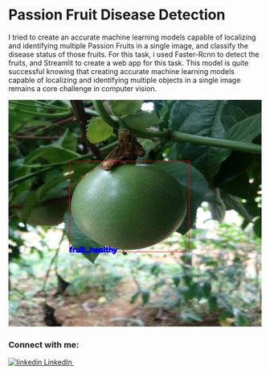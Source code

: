 # Passion Fruit Disease Detection

I tried to create an accurate machine learning models capable of localizing and identifying multiple Passion Fruits in a single image, and classify the disease status of those fruits. For this task, i used Faster-Rcnn to detect the fruits, and Streamlit to create a web app for this task. This model is quite successful knowing that creating accurate machine learning models capable of localizing and identifying multiple objects in a single image remains a core challenge in computer vision. 
<p align="center"><img src="Images/ID_0APCI9O1.jpg" width=676 height=450> </p>

### Connect with me:

<p>
  <a href="https://www.linkedin.com/in/taha-tamir-351272145/" rel="nofollow noreferrer">
    <img src="https://i.stack.imgur.com/gVE0j.png" alt="linkedin"> LinkedIn
  </a> &nbsp;
 </p>

 
